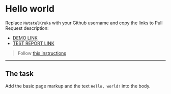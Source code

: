 # Hello world
Replace `MetatelKruka` with your Github username and copy the links to Pull Request description:
- [DEMO LINK](https://MetatelKruka.github.io/layout_hello-world/)
- [TEST REPORT LINK](https://MetatelKruka.github.io/layout_hello-world/report/html_report/)

> Follow [this instructions](https://mate-academy.github.io/layout_task-guideline/#how-to-solve-the-layout-tasks-on-github)
___

## The task
Add the basic page markup and the text `Hello, world!` into the body.
